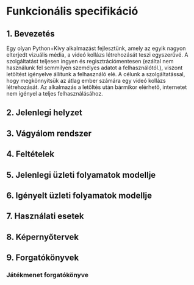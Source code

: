 # Funkcionális specifikáció

## 1. Bevezetés
Egy olyan Python+Kivy alkalmazást fejlesztünk, amely az egyik nagyon elterjedt vizuális média, a videó kollázs létrehozását teszi egyszerűvé.
A szolgáltatást teljesen ingyen és regisztrációmentesen (ezáltal nem használunk fel semmilyen személyes adatot a felhasználótól.), viszont letöltést igényelve állítunk a felhasználó elé.
A célunk a szolgáltatással, hogy megkönnyítsük az átlag ember számára egy videó kollázs létrehozását.
Az alkalmazás a letöltés után bármikor elérhető, internetet nem igényel a teljes felhasználásához.

## 2. Jelenlegi helyzet

## 3. Vágyálom rendszer

## 4. Feltételek

## 5. Jelenlegi üzleti folyamatok modellje

## 6. Igényelt üzleti folyamatok modellje

## 7. Használati esetek

## 8. Képernyőtervek

## 9. Forgatókönyvek

### Játékmenet forgatókönyve
